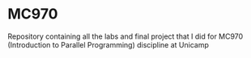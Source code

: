 # MC970
Repository containing all the labs and final project that I did for MC970 (Introduction to Parallel Programming) discipline at Unicamp 
